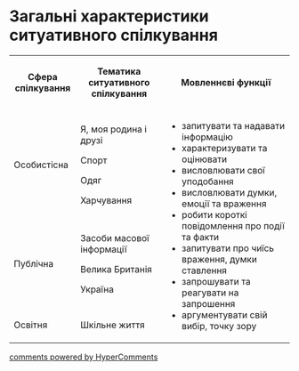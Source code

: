 <div id="hypercomments_widget" class="js-hypercomments-widget invisible"></div>

# Загальні характеристики ситуативного спілкування

<table>
<tbody>
<tr>
<td style="text-align: center;" width="113">
<p><strong>Сфера спілкування</strong></p>
</td>
<td style="text-align: center;" width="208">
<p><strong>Тематика ситуативного спілкування</strong></p>
</td>
<td style="text-align: center;" width="340">
<p><strong>Мовленнєві функції</strong></p>
</td>
</tr>
<tr>
<td width="113">
<p>Особистісна</p>
</td>
<td width="208">
<p>Я, моя родина і друзі</p>
<p>Спорт</p>
<p>Одяг</p>
<p>Харчування</p>
</td>
<td rowspan="3" width="340">
<ul>
<li>запитувати та надавати інформацію</li>
<li>характеризувати та оцінювати</li>
<li>висловлювати свої уподобання</li>
<li>висловлювати думки, емоції та враження</li>
<li>робити короткі повідомлення про події та факти</li>
<li>запитувати про чиїсь враження, думки ставлення</li>
<li>запрошувати та реагувати на запрошення</li>
<li>аргументувати свій вибір, точку зору</li>
</ul>
</td>
</tr>
<tr>
<td width="113">
<p>Публічна</p>
</td>
<td width="208">
<p>Засоби масової інформації</p>
<p>Велика Британія</p>
<p>Україна</p>
</td>
</tr>
<tr>
<td width="113">
<p>Освітня</p>
</td>
<td width="208">
<p>Шкільне життя</p>
</td>
</tr>
</tbody>
</table>

<div class="js-hypercomments-container">
    <a href="http://hypercomments.com" class="hc-link" title="comments widget">comments powered by HyperComments</a>
</div>